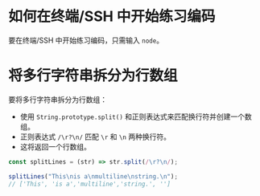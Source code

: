 # 如何在终端/SSH 中开始练习编码

要在终端/SSH 中开始练习编码，只需输入 `node`。

# 将多行字符串拆分为行数组

要将多行字符串拆分为行数组：

- 使用 `String.prototype.split()` 和正则表达式来匹配换行符并创建一个数组。
- 正则表达式 `/\r?\n/` 匹配 `\r` 和 `\n` 两种换行符。
- 这将返回一个行数组。

```js
const splitLines = (str) => str.split(/\r?\n/);
```

```js
splitLines("This\nis a\nmultiline\nstring.\n");
// ['This', 'is a','multiline','string.', '']
```
